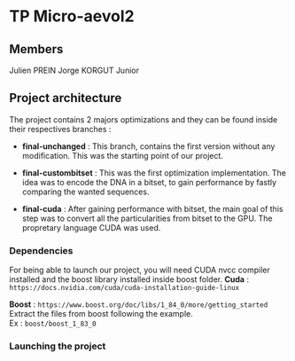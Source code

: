 # TP Micro-aevol2

## Members
Julien PREIN 
Jorge KORGUT Junior

## Project architecture

The project contains 2 majors optimizations and they can be found inside their respectives branches :

* **final-unchanged** : This branch, contains the first version without any modification. This was the starting point of our project.

* **final-custombitset** : This was the first optimization implementation. The idea was to encode the DNA in a bitset, to gain performance by fastly comparing the wanted sequences.

* **final-cuda** : After gaining performance with bitset, the main goal of this step was to convert all the particularities from bitset to the GPU. The propretary language CUDA was used.

### Dependencies

For being able to launch our project, you will need CUDA nvcc compiler installed and the boost library installed inside boost folder.
**Cuda** : ```https://docs.nvidia.com/cuda/cuda-installation-guide-linux```  

**Boost** : ```https://www.boost.org/doc/libs/1_84_0/more/getting_started```  
Extract the files from boost following the example.  
Ex : ```boost/boost_1_83_0```  

### Launching the project  





